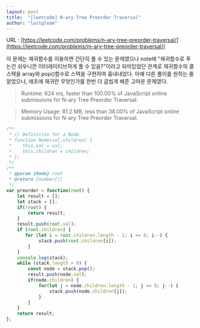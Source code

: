 ```yaml
---
layout: post
title:  "[leetcode] N-ary Tree Preorder Traversal"
author: "lastgleam"
---
```

URL : [https://leetcode.com/problems/n-ary-tree-preorder-traversal/](https://leetcode.com/problems/m-ary-tree-preorder-traversal/)

이 문제는 재귀함수를 이용하면 간단히 풀 수 있는 문제였으나 note에 "재귀함수로 푸는건 쉬우니깐 이터레이티브하게 풀 수 있음?"이라고 되어있었던 관계로 재귀함수의 콜스택을 array와 pop()함수로 스택을 구현하여 흉내내었다.
아예 다른 풀이를 원하는 줄 알았으나, 애초에 재귀란 무엇인가를 한번 더 곱씹게 해준 고마운 문제였다.

> Runtime: 624 ms, faster than 100.00% of JavaScript online submissions for N-ary Tree Preorder Traversal.

>
> Memory Usage: 81.2 MB, less than 38.00% of JavaScript online submissions for N-ary Tree Preorder Traversal.


```javascript
/**
 * // Definition for a Node.
 * function Node(val,children) {
 *    this.val = val;
 *    this.children = children;
 * };
 */
/**
 * @param {Node} root
 * @return {number[]}
 */
var preorder = function(root) {
    let result = [];
    let stack = [];
    if(!root) {
        return result;
    }
    result.push(root.val);
    if (root.children) {
       for (let i = root.children.length - 1; i >= 0; i--) {
            stack.push(root.children[i]);
        } 
    }
    console.log(stack);
    while (stack.length > 0) {
        const node = stack.pop();
        result.push(node.val);
        if(node.children) {
            for(let j = node.children.length - 1; j >= 0; j--) {
                stack.push(node.children[j]);
            }
        }
    }
    return result;
};
```
